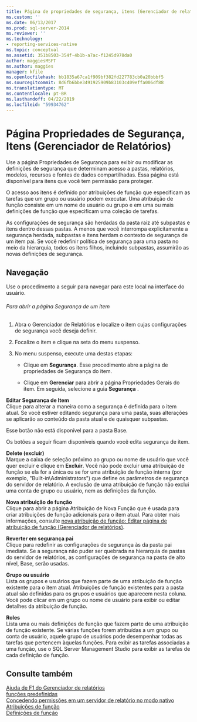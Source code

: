 ```yaml
---
title: Página de propriedades de segurança, itens (Gerenciador de relatórios) | Microsoft Docs
ms.custom: ''
ms.date: 06/13/2017
ms.prod: sql-server-2014
ms.reviewer: ''
ms.technology:
- reporting-services-native
ms.topic: conceptual
ms.assetid: 351b8503-354f-4b1b-a7ac-f1245d978da0
author: maggiesMSFT
ms.author: maggies
manager: kfile
ms.openlocfilehash: bb1835a67ca1f909bf382fd227783cb0a20bbbf5
ms.sourcegitcommit: 8d6fb6bbe3491925909b83103c409effa006df88
ms.translationtype: MT
ms.contentlocale: pt-BR
ms.lasthandoff: 04/22/2019
ms.locfileid: "59934762"
---
```

# <a name="security-properties-page-items-report-manager"></a>Página Propriedades de Segurança, Itens (Gerenciador de Relatórios)
  Use a página Propriedades de Segurança para exibir ou modificar as definições de segurança que determinam acesso a pastas, relatórios, modelos, recursos e fontes de dados compartilhadas. Essa página está disponível para itens que você tem permissão para proteger.  
  
 O acesso aos itens é definido por atribuições de função que especificam as tarefas que um grupo ou usuário podem executar. Uma atribuição de função consiste em um nome de usuário ou grupo e em uma ou mais definições de função que especificam uma coleção de tarefas.  
  
 As configurações de segurança são herdadas da pasta raiz até subpastas e itens dentro dessas pastas. A menos que você interrompa explicitamente a segurança herdada, subpastas e itens herdam o contexto de segurança de um item pai. Se você redefinir política de segurança para uma pasta no meio da hierarquia, todos os itens filhos, incluindo subpastas, assumirão as novas definições de segurança.  
  
## <a name="navigation"></a>Navegação  
 Use o procedimento a seguir para navegar para este local na interface do usuário.  
  
###### <a name="to-open-the-security-page-for-an-item"></a>Para abrir a página Segurança de um item  
  
1.  Abra o Gerenciador de Relatórios e localize o item cujas configurações de segurança você deseja definir.  
  
2.  Focalize o item e clique na seta do menu suspenso.  
  
3.  No menu suspenso, execute uma destas etapas:  
  
    -   Clique em **Segurança**. Esse procedimento abre a página de propriedades de Segurança do item.  
  
    -   Clique em **Gerenciar** para abrir a página Propriedades Gerais do item. Em seguida, selecione a guia **Segurança** .  
  
 **Editar Segurança de Item**  
 Clique para alterar a maneira como a segurança é definida para o item atual. Se você estiver editando segurança para uma pasta, suas alterações se aplicarão ao conteúdo da pasta atual e de quaisquer subpastas.  
  
 Esse botão não está disponível para a pasta Base.  
  
 Os botões a seguir ficam disponíveis quando você edita segurança de item.  
  
 **Delete (excluir)**  
 Marque a caixa de seleção próximo ao grupo ou nome de usuário que você quer excluir e clique em **Excluir**. Você não pode excluir uma atribuição de função se ela for a única ou se for uma atribuição de função interna (por exemplo, "Built-in\Administrators") que define os parâmetros de segurança do servidor de relatório. A exclusão de uma atribuição de função não exclui uma conta de grupo ou usuário, nem as definições da função.  
  
 **Nova atribuição de função**  
 Clique para abrir a página Atribuição de Nova Função que é usada para criar atribuições de função adicionais para o item atual. Para obter mais informações, consulte [nova atribuição de função: Editar página de atribuição de função &#40;Gerenciador de relatórios&#41;](../../2014/reporting-services/new-role-assignment-edit-role-assignment-page-report-manager.md).  
  
 **Reverter em segurança pai**  
 Clique para redefinir as configurações de segurança às da pasta pai imediata. Se a segurança não puder ser quebrada na hierarquia de pastas do servidor de relatórios, as configurações de segurança na pasta de alto nível, Base, serão usadas.  
  
 **Grupo ou usuário**  
 Lista os grupos e usuários que fazem parte de uma atribuição de função existente para o item atual. Atribuições de função existentes para a pasta atual são definidas para os grupos e usuários que aparecem nesta coluna. Você pode clicar em um grupo ou nome de usuário para exibir ou editar detalhes da atribuição de função.  
  
 **Roles**  
 Lista uma ou mais definições de função que fazem parte de uma atribuição de função existente. Se várias funções forem atribuídas a um grupo ou conta de usuário, aquele grupo de usuários pode desempenhar todas as tarefas que pertencem àquelas funções. Para exibir as tarefas associadas a uma função, use o SQL Server Management Studio para exibir as tarefas de cada definição de função.  
  
## <a name="see-also"></a>Consulte também  
 [Ajuda de F1 do Gerenciador de relatórios](../../2014/reporting-services/report-manager-f1-help.md)   
 [funções predefinidas](security/role-definitions-predefined-roles.md)   
 [Concedendo permissões em um servidor de relatório no modo nativo](security/granting-permissions-on-a-native-mode-report-server.md)   
 [Atribuições de função](security/role-assignments.md)   
 [Definições de função](security/role-definitions.md)  
  
  
